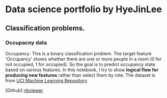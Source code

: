 # Data science portfolio by HyeJinLee

## Classification problems.

### Occupacny data

Occupancy: This is a binary classification problem. The target feature 'Occupancy' shows whether there are one or more people in a room (0 for not occupied, 1 for occupied). So the goal is to predict occupancy state based on various features. In this notebook, I try to show  **logical flow for producing new features** rather than select them by rote. The dataset is from  [UCI Machine Learning Repository](https://archive.ics.uci.edu/ml/datasets/Occupancy+Detection+).  

[Github] [nbviewer](http://nbviewer.jupyter.org/gist/LeeHyeJin91/173361ea3ff40e9b9db6f6be07334b71)

